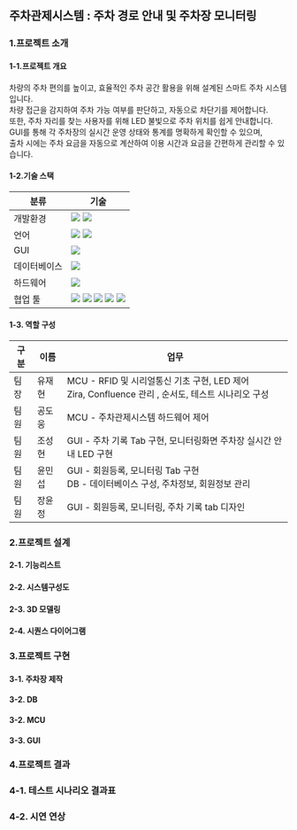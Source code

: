 ## 주차관제시스템 : 주차 경로 안내 및 주차장 모니터링

### 1.프로젝트 소개
#### 1-1.프로젝트 개요
차량의 주차 편의를 높이고, 효율적인 주차 공간 활용을 위해 설계된 스마트 주차 시스템입니다.<br />
차량 접근을 감지하여 주차 가능 여부를 판단하고, 자동으로 차단기를 제어합니다.<br /> 
또한, 주차 자리를 찾는 사용자를 위해 LED 불빛으로 주차 위치를 쉽게 안내합니다.<br />
GUI를 통해 각 주차장의 실시간 운영 상태와 통계를 명확하게 확인할 수 있으며,<br /> 
출차 시에는 주차 요금을 자동으로 계산하여 이용 시간과 요금을 간편하게 관리할 수 있습니다.<br /> 
#### 1-2.기술 스택
|분류|기술|
|---|---|
|개발환경|<img src="https://img.shields.io/badge/Linux-FCC624?style=for-the-badge&logo=linux&logoColor=white"/> <img src="https://img.shields.io/badge/Ubuntu-E95420?style=for-the-badge&logo=Ubuntu&logoColor=white"/>|
|언어|<img src="https://img.shields.io/badge/C++-F01F7A?style=for-the-badge&logo=cplusplus&logoColor=white"/> <img src="https://img.shields.io/badge/Python-3776AB?style=for-the-badge&logo=Python&logoColor=white"/>|
|GUI|<img src="https://img.shields.io/badge/PYQT-41CD52?style=for-the-badge&logo=cplusplus&logoColor=white"/>|
|데이터베이스|<img src="https://img.shields.io/badge/MYSQL-4479A1?style=for-the-badge&logo=mysql&logoColor=white"/>|
|하드웨어|<img src="https://img.shields.io/badge/arduino-00878F?style=for-the-badge&logo=arduino&logoColor=white"/>|
|협업 툴|<img src="https://img.shields.io/badge/github-181717?style=for-the-badge&logo=github&logoColor=white"/> <img src="https://img.shields.io/badge/git-F05032?style=for-the-badge&logo=git&logoColor=white"/> <img src="https://img.shields.io/badge/confluence-172B4D?style=for-the-badge&logo=confluence&logoColor=white"/> <img src="https://img.shields.io/badge/jira-0052CC?style=for-the-badge&logo=jira&logoColor=white"/> <img src="https://img.shields.io/badge/slack-4A154B?style=for-the-badge&logo=slack&logoColor=white"/> |
#### 1-3. 역할 구성
|구분|이름|업무|
|---|---|---|
|팀장|유재현|MCU - RFID 및 시리얼통신 기초 구현, LED 제어<br />Zira, Confluence 관리 , 순서도,  테스트 시나리오 구성|
|팀원|공도웅|MCU - 주차관제시스템 하드웨어 제어|
|팀원|조성현|GUI - 주차 기록 Tab 구현, 모니터링화면 주차장 실시간 안내 LED 구현|
|팀원|윤민섭|GUI - 회원등록, 모니터링 Tab 구현<br />DB - 데이터베이스 구성, 주차정보, 회원정보 관리|
|팀원|장윤정|GUI - 회원등록, 모니터링, 주차 기록 tab 디자인
### 2.프로젝트 설계
#### 2-1. 기능리스트
#### 2-2. 시스템구성도
#### 2-3. 3D 모델링
#### 2-4. 시퀀스 다이어그램
### 3.프로젝트 구현
#### 3-1. 주차장 제작
#### 3-2. DB
#### 3-2. MCU
#### 3-3. GUI
### 4.프로젝트 결과
### 4-1. 테스트 시나리오 결과표
### 4-2. 시연 연상
